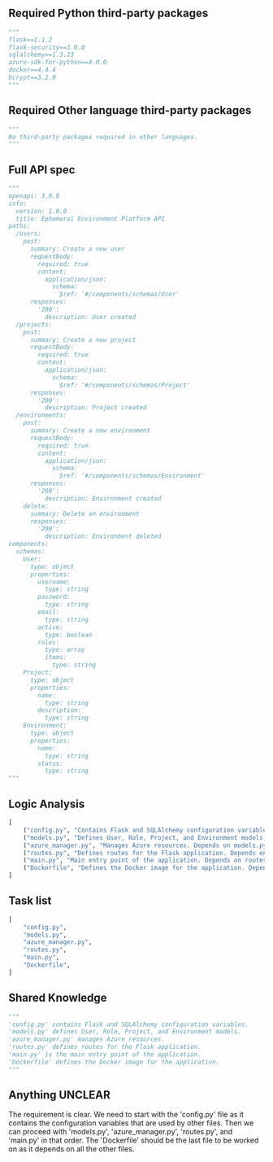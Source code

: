 ## Required Python third-party packages
```python
"""
flask==1.1.2
flask-security==3.0.0
sqlalchemy==1.3.23
azure-sdk-for-python==4.0.0
docker==4.4.4
bcrypt==3.2.0
"""
```

## Required Other language third-party packages
```python
"""
No third-party packages required in other languages.
"""
```

## Full API spec
```python
"""
openapi: 3.0.0
info:
  version: 1.0.0
  title: Ephemeral Environment Platform API
paths:
  /users:
    post:
      summary: Create a new user
      requestBody:
        required: true
        content:
          application/json:
            schema:
              $ref: '#/components/schemas/User'
      responses:
        '200':
          description: User created
  /projects:
    post:
      summary: Create a new project
      requestBody:
        required: true
        content:
          application/json:
            schema:
              $ref: '#/components/schemas/Project'
      responses:
        '200':
          description: Project created
  /environments:
    post:
      summary: Create a new environment
      requestBody:
        required: true
        content:
          application/json:
            schema:
              $ref: '#/components/schemas/Environment'
      responses:
        '200':
          description: Environment created
    delete:
      summary: Delete an environment
      responses:
        '200':
          description: Environment deleted
components:
  schemas:
    User:
      type: object
      properties:
        username:
          type: string
        password:
          type: string
        email:
          type: string
        active:
          type: boolean
        roles:
          type: array
          items:
            type: string
    Project:
      type: object
      properties:
        name:
          type: string
        description:
          type: string
    Environment:
      type: object
      properties:
        name:
          type: string
        status:
          type: string
"""
```

## Logic Analysis
```python
[
    ("config.py", "Contains Flask and SQLAlchemy configuration variables."),
    ("models.py", "Defines User, Role, Project, and Environment models. Depends on config.py."),
    ("azure_manager.py", "Manages Azure resources. Depends on models.py."),
    ("routes.py", "Defines routes for the Flask application. Depends on models.py and azure_manager.py."),
    ("main.py", "Main entry point of the application. Depends on routes.py."),
    ("Dockerfile", "Defines the Docker image for the application. Depends on main.py and requirements.txt."),
]
```

## Task list
```python
[
    "config.py",
    "models.py",
    "azure_manager.py",
    "routes.py",
    "main.py",
    "Dockerfile",
]
```

## Shared Knowledge
```python
"""
'config.py' contains Flask and SQLAlchemy configuration variables.
'models.py' defines User, Role, Project, and Environment models.
'azure_manager.py' manages Azure resources.
'routes.py' defines routes for the Flask application.
'main.py' is the main entry point of the application.
'Dockerfile' defines the Docker image for the application.
"""
```

## Anything UNCLEAR
The requirement is clear. We need to start with the 'config.py' file as it contains the configuration variables that are used by other files. Then we can proceed with 'models.py', 'azure_manager.py', 'routes.py', and 'main.py' in that order. The 'Dockerfile' should be the last file to be worked on as it depends on all the other files.